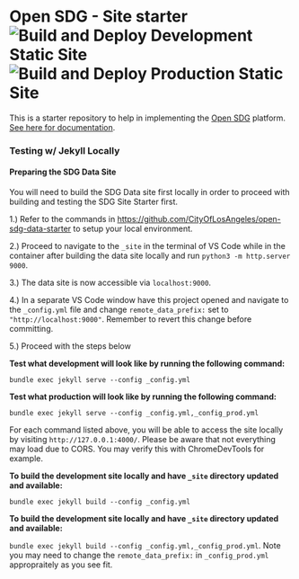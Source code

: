 # Open SDG - Site starter ![Build and Deploy Development Static Site](https://github.com/CityOfLosAngeles/open-sdg-site-starter/workflows/Build%20and%20Deploy%20Development%20Static%20Site/badge.svg) ![Build and Deploy Production Static Site](https://github.com/CityOfLosAngeles/open-sdg-site-starter/workflows/Build%20and%20Deploy%20Production%20Static%20Site/badge.svg)


This is a starter repository to help in implementing the [Open SDG](https://github.com/open-sdg/open-sdg) platform. [See here for documentation](https://open-sdg.readthedocs.io).

### Testing w/ Jekyll Locally

#### Preparing the SDG Data Site

You will need to build the SDG Data site first locally in order to proceed with building and testing the SDG Site Starter first.

1.) Refer to the commands in https://github.com/CityOfLosAngeles/open-sdg-data-starter to setup your local environment.

2.) Proceed to navigate to the `_site` in the terminal of VS Code while in the container after building the data site locally and run `python3 -m http.server 9000`.

3.) The data site is now accessible via `localhost:9000`.

4.) In a separate VS Code window have this project opened and navigate to the `_config.yml` file and change `remote_data_prefix:` set to `"http://localhost:9000"`. Remember to revert this change before committing.

5.) Proceed with the steps below

**Test what development will look like by running the following command:**

`bundle exec jekyll serve --config _config.yml`

**Test what production will look like by running the following command:**

`bundle exec jekyll serve --config _config.yml,_config_prod.yml`

For each command listed above, you will be able to access the site locally by visiting `http://127.0.0.1:4000/`. Please be aware that not everything may load due to CORS. You may verify this with ChromeDevTools for example.

**To build the development site locally and have `_site` directory updated and available:**

`bundle exec jekyll build --config _config.yml`

**To build the development site locally and have `_site` directory updated and available:**

`bundle exec jekyll build --config _config.yml,_config_prod.yml`. Note you may need to change the `remote_data_prefix:` in `_config_prod.yml` appropraitely as you see fit.
